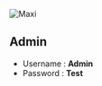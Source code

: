 ![Maxi](https://i.imgur.com/TkbAg0e.png "Maxi")
## Admin
- Username : **Admin**
- Password : **Test**



